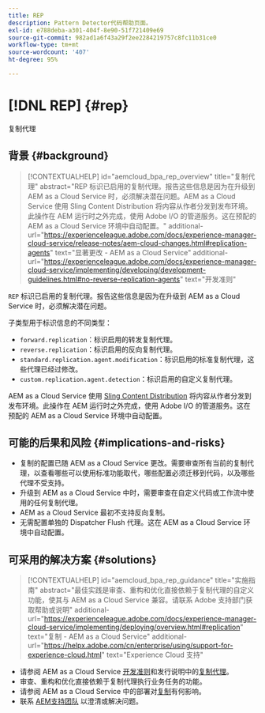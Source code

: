 ```yaml
---
title: REP
description: Pattern Detector代码帮助页面。
exl-id: e788deba-a301-404f-8e90-51f721409e69
source-git-commit: 982ad1a6f43a29f2ee2284219757c8fc11b31ce0
workflow-type: tm+mt
source-wordcount: '407'
ht-degree: 95%

---
```


# [!DNL REP] {#rep}

复制代理

## 背景 {#background}

>[!CONTEXTUALHELP]
>id="aemcloud_bpa_rep_overview"
>title="复制代理"
>abstract="REP 标识已启用的复制代理。报告这些信息是因为在升级到 AEM as a Cloud Service 时，必须解决潜在问题。AEM as a Cloud Service 使用 Sling Content Distribution 将内容从作者分发到发布环境。此操作在 AEM 运行时之外完成，使用 Adobe I/O 的管道服务。这在预配的 AEM as a Cloud Service 环境中自动配置。"
>additional-url="https://experienceleague.adobe.com/docs/experience-manager-cloud-service/release-notes/aem-cloud-changes.html#replication-agents" text="显著更改 - AEM as a Cloud Service"
>additional-url="https://experienceleague.adobe.com/docs/experience-manager-cloud-service/implementing/developing/development-guidelines.html#no-reverse-replication-agents" text="开发准则"

`REP` 标识已启用的复制代理。报告这些信息是因为在升级到 AEM as a Cloud Service 时，必须解决潜在问题。

子类型用于标识信息的不同类型：

* `forward.replication`：标识启用的转发复制代理。
* `reverse.replication`：标识启用的反向复制代理。
* `standard.replication.agent.modification`：标识启用的标准复制代理，这些代理已经过修改。
* `custom.replication.agent.detection`：标识启用的自定义复制代理。

AEM as a Cloud Service 使用 [Sling Content Distribution](https://sling.apache.org/documentation/bundles/content-distribution.html) 将内容从作者分发到发布环境。此操作在 AEM 运行时之外完成，使用 Adobe I/O 的管道服务。这在预配的 AEM as a Cloud Service 环境中自动配置。

## 可能的后果和风险 {#implications-and-risks}

* 复制的配置已随 AEM as a Cloud Service 更改。需要审查所有当前的复制代理，以查看哪些可以使用标准功能取代，哪些配置必须迁移到代码，以及哪些代理不受支持。
* 升级到 AEM as a Cloud Service 中时，需要审查在自定义代码或工作流中使用的任何复制代理。
* AEM as a Cloud Service 最初不支持反向复制。
* 无需配置单独的 Dispatcher Flush 代理。这在 AEM as a Cloud Service 环境中自动配置。

## 可采用的解决方案 {#solutions}

>[!CONTEXTUALHELP]
>id="aemcloud_bpa_rep_guidance"
>title="实施指南"
>abstract="最佳实践是审查、重构和优化直接依赖于复制代理的自定义功能，使其与 AEM as a Cloud Service 兼容。请联系 Adobe 支持部门获取帮助或说明"
>additional-url="https://experienceleague.adobe.com/docs/experience-manager-cloud-service/implementing/deploying/overview.html#replication" text="复制 - AEM as a Cloud Service"
>additional-url="https://helpx.adobe.com/cn/enterprise/using/support-for-experience-cloud.html" text="Experience Cloud 支持"

* 请参阅 AEM as a Cloud Service [开发准则](https://experienceleague.adobe.com/docs/experience-manager-cloud-service/implementing/developing/development-guidelines.html#no-reverse-replication-agents)和发行说明中的[复制代理](https://experienceleague.adobe.com/docs/experience-manager-cloud-service/release-notes/aem-cloud-changes.html#replication-agents)。
* 审查、重构和优化直接依赖于复制代理执行业务任务的功能。
* 请参阅 AEM as a Cloud Service 中的部署对[复制](https://experienceleague.adobe.com/docs/experience-manager-cloud-service/implementing/deploying/overview.html#replication)有何影响。
* 联系 [AEM支持团队](https://helpx.adobe.com/cn/enterprise/using/support-for-experience-cloud.html) 以澄清或解决问题。
